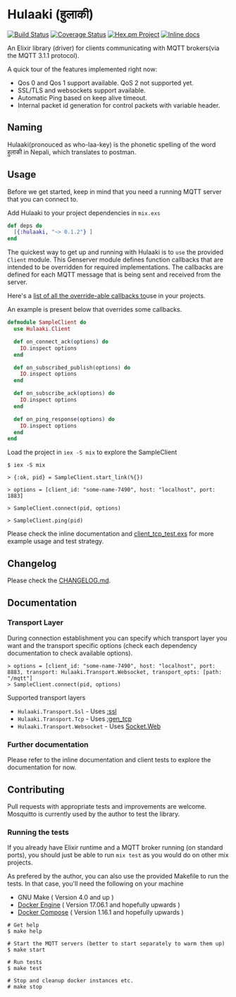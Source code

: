 # Hulaaki (हुलाकी)

[![Build Status](https://travis-ci.org/suvash/hulaaki.svg?branch=master)](https://travis-ci.org/suvash/hulaaki?branch=master)
[![Coverage Status](https://coveralls.io/repos/suvash/hulaaki/badge.svg?branch=master)](https://coveralls.io/r/suvash/hulaaki?branch=master)
[![Hex.pm Project](https://img.shields.io/hexpm/v/hulaaki.svg)](https://hex.pm/packages/hulaaki)
[![Inline docs](http://inch-ci.org/github/suvash/hulaaki.svg?branch=master)](http://inch-ci.org/github/suvash/hulaaki?branch=master)

An Elixir library (driver) for clients communicating with MQTT
brokers(via the MQTT 3.1.1 protocol).

A quick tour of the features implemented right now:
- Qos 0 and Qos 1 support available. QoS 2 not supported yet.
- SSL/TLS and websockets support available.
- Automatic Ping based on keep alive timeout.
- Internal packet id generation for control packets with variable header.

## Naming

Hulaaki(pronouced as who-laa-key) is the phonetic spelling of the word
हुलाकी in Nepali, which translates to postman.

## Usage

Before we get started, keep in mind that you need a running MQTT
server that you can connect to.

Add Hulaaki to your project dependencies in `mix.exs`

```elixir
def deps do
  [{:hulaaki, "~> 0.1.2"} ]
end
```

The quickest way to get up and running with Hulaaki is to `use` the
provided `Client` module. This Genserver module defines function
callbacks that are intended to be overridden for required
implementations. The callbacks are defined for each MQTT message that
is being sent and received from the server.

Here's a [list of all the override-able callbacks to](lib/hulaaki/client.ex#L405-L422)use in your projects.

An example is present below that overrides some callbacks.

```elixir
defmodule SampleClient do
  use Hulaaki.Client

  def on_connect_ack(options) do
    IO.inspect options
  end

  def on_subscribed_publish(options) do
    IO.inspect options
  end

  def on_subscribe_ack(options) do
    IO.inspect options
  end

  def on_ping_response(options) do
    IO.inspect options
  end
end
```

Load the project in `iex -S mix` to explore the SampleClient

```
$ iex -S mix

> {:ok, pid} = SampleClient.start_link(%{})

> options = [client_id: "some-name-7490", host: "localhost", port: 1883]

> SampleClient.connect(pid, options)

> SampleClient.ping(pid)

```

Please check the inline documentation
and [client_tcp_test.exs](test/hulaaki/client_tcp_test.exs) for more example
usage and test strategy.

## Changelog

Please check the [CHANGELOG.md](https://github.com/suvash/hulaaki/blob/master/CHANGELOG.md).

## Documentation

### Transport Layer

During connection establishment you can specify which transport layer you want and the transport specific options (check each dependency documentation to check available options).

```
> options = [client_id: "some-name-7490", host: "localhost", port: 8883, transport: Hulaaki.Transport.Websocket, transport_opts: [path: "/mqtt"]
> SampleClient.connect(pid, options)
```

Supported transport layers
- `Hulaaki.Transport.Ssl` - Uses [:ssl](http://erlang.org/doc/man/ssl.html)
- `Hulaaki.Transport.Tcp` - Uses [:gen_tcp](http://erlang.org/doc/man/gen_tcp.html)
- `Hulaaki.Transport.Websocket` - Uses [Socket.Web](https://hexdocs.pm/socket/Socket.Web.html)


### Further documentation
Please refer to the inline documentation and client tests to explore
the documentation for now.

## Contributing

Pull requests with appropriate tests and improvements are welcome.
Mosquitto is currently used by the author to test the library.

### Running the tests

If you already have Elixir runtime and a MQTT broker running (on
standard ports), you should just be able to run `mix test` as you
would do on other mix projects.

As prefered by the author, you can also use the provided Makefile to
run the tests. In that case, you'll need the following on your machine
- GNU Make ( Version 4.0 and up )
- [Docker Engine](https://docs.docker.com/engine/installation/) ( Version 17.06.1 and hopefully upwards )
- [Docker Compose](https://github.com/docker/compose/releases) ( Version 1.16.1 and hopefully upwards )

```
# Get help
$ make help

# Start the MQTT servers (better to start separately to warm them up)
$ make start

# Run tests
$ make test

# Stop and cleanup docker instances etc.
# make stop
```
